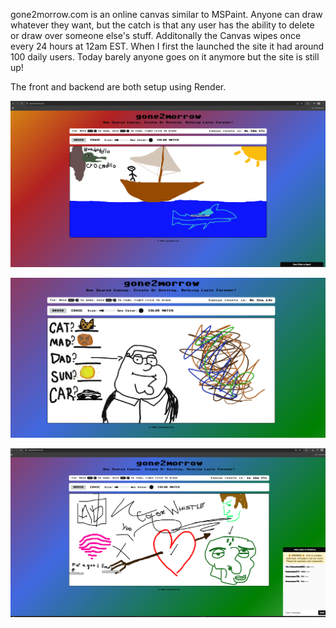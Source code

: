 gone2morrow.com is an online canvas similar to MSPaint. Anyone can draw whatever they want, but the catch is that any user has the ability to delete or draw over someone else's stuff. Additonally the Canvas wipes once every 24 hours at 12am EST. 
When I first the launched the site it had around 100 daily users. Today barely anyone goes on it anymore but the site is still up!

The front and backend are both setup using Render.

![image](https://github.com/dogvillagee/gone2morrow.com/blob/e8e92f7c4a61ab19aa81f2f6c572c2c2aaaf904f/client/public/Screenshot%202025-05-02%20230908.png)

![image](https://github.com/dogvillagee/gone2morrow.com/blob/e8e92f7c4a61ab19aa81f2f6c572c2c2aaaf904f/client/public/Screenshot%202025-06-04%20232853.png)

![image](https://github.com/dogvillagee/gone2morrow.com/blob/e8e92f7c4a61ab19aa81f2f6c572c2c2aaaf904f/client/public/Screenshot%202025-05-03%20224337.png)

